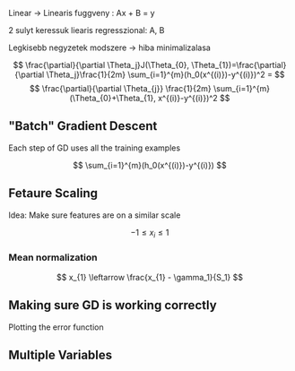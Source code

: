 
Linear -> 
Linearis fuggveny : Ax + B = y

2 sulyt keressuk liearis regresszional: A, B

Legkisebb negyzetek modszere -> hiba minimalizalasa


$$
\frac{\partial}{\partial \Theta_j}J(\Theta_{0}, \Theta_{1})=\frac{\partial}{\partial \Theta_j}\frac{1}{2m} \sum_{i=1}^{m}(h_0(x^{(i)})-y^{(i)})^2 =
$$
$$
\frac{\partial}{\partial \Theta_{j}} \frac{1}{2m} \sum_{i=1}^{m} (\Theta_{0}+\Theta_{1}, x^{(i)}-y^{(i)})^2
$$


## "Batch" Gradient Descent

Each step of GD uses all the training examples

$$
\sum_{i=1}^{m}(h_0(x^{(i)})-y^{(i)})
$$

## Fetaure Scaling

Idea: Make sure features are on a similar scale

$$
-1 \le x_{i}\le 1
$$
### Mean normalization

$$
x_{1} \leftarrow \frac{x_{1} - \gamma_1}{S_1}
$$

## Making sure GD is working correctly

Plotting the error function


## Multiple Variables
